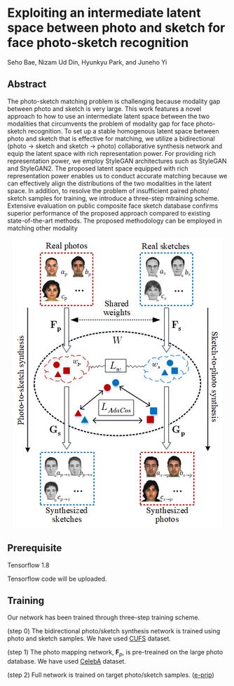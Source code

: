 Exploiting an intermediate latent space between photo and sketch for face photo-sketch recognition
=====================
Seho Bae, Nizam Ud Din, Hyunkyu Park, and Juneho Yi

## Abstract
The photo-sketch matching problem is challenging because modality gap between photo and sketch is very large. This work features a novel approach to how to use an intermediate latent space between the two modalities that circumvents the problem of modality gap for face photo-sketch recognition. To set up a stable homogenous latent space between photo and sketch that is effective for matching, we utilize a bidirectional (photo → sketch and sketch → photo) collaborative synthesis network and equip the latent space with rich representation power. For providing rich representation power, we employ StyleGAN architectures such as StyleGAN and StyleGAN2. The proposed latent space equipped with rich representation power enables us to conduct accurate matching because we can effectively align the distributions of the two modalities in the latent space. In addition, to resolve the problem of insufficient paired photo/ sketch samples for training, we introduce a three-step mtraining scheme. Extensive evaluation on public composite face sketch database confirms superior performance of the proposed approach compared to existing state-of-the-art methods. The proposed methodology can be employed in matching other modality

<p align="center"><img src="framework.png" title="framework" alt="framework"></img></>

## Prerequisite
Tensorflow 1.8

Tensorflow code will be uploaded.

## Training
Our network has been trained through three-step training scheme.

(step 0)
The bidirectional photo/sketch synthesis network is trained using photo and sketch samples. We have used [CUFS](http://mmlab.ie.cuhk.edu.hk/archive/facesketch.html, "cufs") dataset.

(step 1)
The photo mapping network, $\mathbf F_{p}$, is pre-treained on the large photo database. We have used [CelebA](https://mmlab.ie.cuhk.edu.hk/projects/CelebA.html, "celeba") dataset.

(step 2)
Full network is trained on target photo/sketch samples. ([e-prip](http://biometrics.cse.msu.edu/Publications/Databases/PRIP-VSGC-Release_ReadMe.txt, "prip"))
